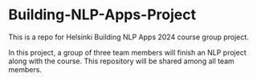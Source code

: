 # Building-NLP-Apps-Project
This is a repo for Helsinki Building NLP Apps 2024 course group project.

In this project, a group of three team members will finish an NLP project along with the course. This repository will be shared among all team members.

